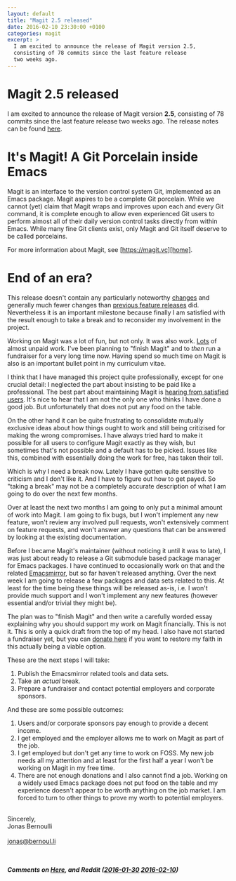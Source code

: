 ```yaml
---
layout: default
title: "Magit 2.5 released"
date: 2016-02-10 23:30:00 +0100
categories: magit
excerpt: >
  I am excited to announce the release of Magit version 2.5,
  consisting of 78 commits since the last feature release
  two weeks ago.
---
```


# Magit 2.5 released

I am excited to announce the release of Magit version **2.5**,
consisting of 78 commits since the last feature release two weeks ago.
The release notes can be found [here][relnotes].

# It's Magit!  A Git Porcelain inside Emacs

Magit is an interface to the version control system Git, implemented
as an Emacs package.  Magit aspires to be a complete Git porcelain.
While we cannot (yet) claim that Magit wraps and improves upon each
and every Git command, it is complete enough to allow even experienced
Git users to perform almost all of their daily version control tasks
directly from within Emacs.  While many fine Git clients exist, only
Magit and Git itself deserve to be called porcelains.

For more information about Magit, see [https://magit.vc][home].

# End of an era?

This release doesn't contain any particularly noteworthy
[changes][relnotes] and generally much fewer changes than
[previous feature releases][releases] did.  Nevertheless it is an
important milestone because finally I am satisfied with the result
enough to take a break and to reconsider my involvement in the
project.

Working on Magit was a lot of fun, but not only.  It was also work.
[Lots][lots] of almost unpaid work.  I've been planning to "finish
Magit" and to *then* run a fundraiser for a very long time now.
Having spend so much time on Magit is also is an important bullet
point in my curriculum vitae.

I think that I have managed this project quite professionally, except
for one crucial detail: I neglected the part about insisting to be
paid like a professional.  The best part about maintaining Magit is
[hearing from satisfied users][praise].  It's nice to hear that I am
not the only one who thinks I have done a good job.  But unfortunately
that does not put any food on the table.

On the other hand it can be quite frustrating to consolidate mutually
exclusive ideas about how things ought to work and still being
critizised for making the wrong compromises.  I have always tried hard
to make it possible for all users to configure Magit exactly as they
wish, but sometimes that's not possible and a default has to be
picked.  Issues like this, combined with essentially doing the work
for free, has taken their toll.

Which is why I need a break now.  Lately I have gotten quite sensitive
to criticism and I don't like it.  And I have to figure out how to get
payed.  So "taking a break" may not be a completely accurate
description of what I am going to do over the next few months.

Over at least the next two months I am going to only put a minimal
amount of work into Magit.  I am going to fix bugs, but I won't
implement any new feature, won't review any involved pull requests,
won't extensively comment on feature requests, and won't answer any
questions that can be answered by looking at the existing
documentation.

Before I became Magit's maintainer (without noticing it until it was
to late), I was just about ready to release a Git submodule based
package manager for Emacs packages.  I have continued to occasionally
work on that and the related [Emacsmirror][mirror], but so far haven't
released anything.  Over the next week I am going to release a few
packages and data sets related to this.  At least for the time being
these things will be released as-is, i.e. I won't provide much support
and I won't implement any new features (however essential and/or
trivial they might be).

The plan was to "finish Magit" and then write a carefully worded essay
explaining why you should support my work on Magit financially.  This
is not it.  This is only a quick draft from the top of my head.  I
also have not started a fundraiser yet, but you can
[donate here][donate] if you want to restore my faith in this actually
being a viable option.

These are the next steps I will take:

1. Publish the Emacsmirror related tools and data sets.
2. Take an *actual* break.
3. Prepare a fundraiser and contact potential employers and corporate
   sponsors.

And these are some possible outcomes:

1. Users and/or corporate sponsors pay enough to provide a decent
   income.
2. I get employed and the employer allows me to work on Magit as part
   of the job.
3. I get employed but don't get any time to work on FOSS.  My new job
   needs all my attention and at least for the first half a year I
   won't be working on Magit in my free time.
4. There are not enough donations and I also cannot find a job.
   Working on a widely used Emacs package does not put food on the
   table and my experience doesn't appear to be worth anything on the
   job market.  I am forced to turn to other things to prove my worth
   to potential employers.
   
<br/>Sincerely,
<br/>Jonas Bernoulli
<br/>
<br/><jonas@bernoul.li>

<br/><br/>***Comments on
[Here](https://gist.github.com/tarsius/a1903bdbf8dfec8f6de7),
and Reddit
([2016-01-30](https://www.reddit.com/r/emacs/comments/41gd3h/magit_v24_released)
[2016-02-10](https://www.reddit.com/r/emacs/comments/455n6g/end_of_an_era_magits_maintainer_is_taking_a_break))***

[home]:     https://magit.vc
[relnotes]: https://raw.githubusercontent.com/magit/magit/master/Documentation/RelNotes/2.5.0.txt
[releases]: https://github.com/magit/magit/releases
[lots]:     https://magit.vc/stats/authors.html#commits_per_author
[praise]:   https://magit.vc/quotes
[mirror]:   https://github.com/emacsmirror/p
[donate]:   https://magit.vc/donations
